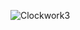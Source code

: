 ![Clockwork3](https://user-images.githubusercontent.com/67761888/132416674-75773d8b-3dde-464f-a864-141fcf26c102.png)
